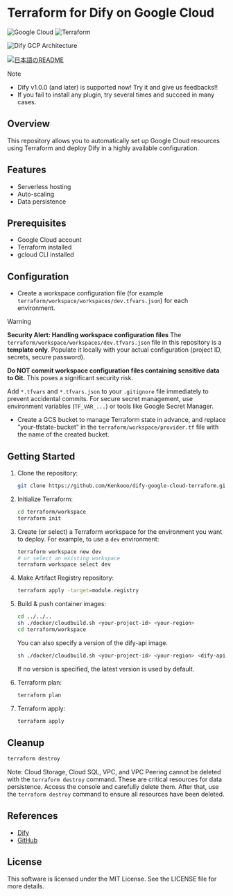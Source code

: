 # Terraform for Dify on Google Cloud

![Google Cloud](https://img.shields.io/badge/Google%20Cloud-4285F4?logo=google-cloud&logoColor=white)
![Terraform](https://img.shields.io/badge/Terraform-1.9.5-blue.svg)


![Dify GCP Architecture](images/dify-google-cloud-architecture.png)

<a href="./README_ja.md"><img alt="日本語のREADME" src="https://img.shields.io/badge/日本語-d9d9d9"></a>

> [!NOTE]
> - Dify v1.0.0 (and later) is supported now! Try it and give us feedbacks!!
> - If you fail to install any plugin, try several times and succeed in many cases.

## Overview
This repository allows you to automatically set up Google Cloud resources using Terraform and deploy Dify in a highly available configuration.

## Features
- Serverless hosting
- Auto-scaling
- Data persistence

## Prerequisites
- Google Cloud account
- Terraform installed
- gcloud CLI installed

## Configuration
- Create a workspace configuration file (for example `terraform/workspace/workspaces/dev.tfvars.json`) for each environment.

> [!WARNING]
> **Security Alert: Handling workspace configuration files**
> The `terraform/workspace/workspaces/dev.tfvars.json` file in this repository is a **template only**. Populate it locally with your actual configuration (project ID, secrets, secure password).
>
> **Do NOT commit workspace configuration files containing sensitive data to Git.** This poses a significant security risk.
>
> Add `*.tfvars` and `*.tfvars.json` to your `.gitignore` file immediately to prevent accidental commits. For secure secret management, use environment variables (`TF_VAR_...`) or tools like Google Secret Manager.

- Create a GCS bucket to manage Terraform state in advance, and replace "your-tfstate-bucket" in the `terraform/workspace/provider.tf` file with the name of the created bucket.

## Getting Started
1. Clone the repository:
    ```sh
    git clone https://github.com/Kenkooo/dify-google-cloud-terraform.git
    ```

2. Initialize Terraform:
    ```sh
    cd terraform/workspace
    terraform init
    ```

3. Create (or select) a Terraform workspace for the environment you want to deploy. For example, to use a `dev` environment:
    ```sh
    terraform workspace new dev
    # or select an existing workspace
    terraform workspace select dev
    ```

4. Make Artifact Registry repository:
    ```sh
    terraform apply -target=module.registry
    ```

5. Build & push container images:
    ```sh
    cd ../../..
    sh ./docker/cloudbuild.sh <your-project-id> <your-region>
    cd terraform/workspace
    ```
    You can also specify a version of the dify-api image.
    ```sh
    sh ./docker/cloudbuild.sh <your-project-id> <your-region> <dify-api-version>
    ```
    If no version is specified, the latest version is used by default.

6. Terraform plan:
    ```sh
    terraform plan
    ```

7. Terraform apply:
    ```sh
    terraform apply
    ```


## Cleanup
```sh
terraform destroy
```

Note: Cloud Storage, Cloud SQL, VPC, and VPC Peering cannot be deleted with the `terraform destroy` command. These are critical resources for data persistence. Access the console and carefully delete them. After that, use the `terraform destroy` command to ensure all resources have been deleted.

## References
- [Dify](https://dify.ai/)
- [GitHub](https://github.com/langgenius/dify)

## License
This software is licensed under the MIT License. See the LICENSE file for more details.
